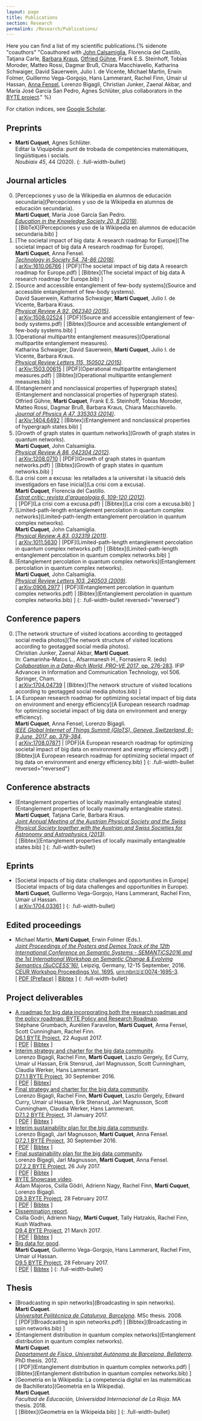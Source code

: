 ```yaml
---
layout: page
title: Publications
section: Research
permalink: /Research/Publications/
---
```


Here you can find a list of my scientific publications.{% sidenote "coauthors" "Coauthored with [John Calsamiglia](http://grupsderecerca.uab.cat/giq/people/john-calsamiglia), Florencia del Castillo, Tatjana Carle, [Barbara Kraus](https://www.uibk.ac.at/th-physik/qig_bk/), [Otfried Gühne](https://www.physik.uni-siegen.de/tqo/members/guehne/), Frank E.S. Steinhoff, Tobias Moroder, Matteo Rossi, Dagmar Bruß, Chiara Macchiavello, Katharina Schwaiger, David Sauerwein, Julio I. de Vicente, Michael Martin, Erwin Folmer, Guillermo Vega-Gorgojo, Hans Lammerant, Rachel Finn, Umair ul Hassan, [Anna Fensel](http://anna.fensel.com/), Lorenzo Bigagli, Christian Junker, Zaenal Akbar, and María José García San Pedro, Agnes Schlüter, plus collaborators in the [BYTE project](http://byte-project.eu/)." %}

For citation indices, see [Google Scholar](https://scholar.google.at/citations?user=540UR0IAAAAJ).

## Preprints

- **Martí Cuquet**, Agnes Schlüter.  
  Editar la Viquipèdia: punt de trobada de competències matemàtiques, lingüístiques i socials.  
  _Noubiaix 45_, 44 (2020).
{: .full-width-bullet}

## Journal articles

0. [Percepciones y uso de la Wikipedia en alumnos de educación secundaria](Percepciones y uso de la Wikipedia en alumnos de educación secundaria).  
   **Martí Cuquet**, María José García San Pedro.  
   _[Education in the Knowledge Society 20, 8 (2019)](http://revistas.usal.es/index.php/eks/article/view/eks20192008)_.  
   [ [BibTeX](Percepciones y uso de la Wikipedia en alumnos de educación secundaria.bib) ]
0. [The societal impact of big data: A research roadmap for Europe](The societal impact of big data A research roadmap for Europe).  
   **Martí Cuquet**, Anna Fensel.  
   _[Technology in Society 54, 74-86 (2018)](https://doi.org/10.1016/j.techsoc.2018.03.005)_.  
   [ [arXiv:1610.06766](http://arxiv.org/abs/1610.06766)
   | [PDF](The societal impact of big data A research roadmap for Europe.pdf)
   | [Bibtex](The societal impact of big data A research roadmap for Europe.bib) ]
0. [Source and accessible entanglement of few-body systems](Source and accessible entanglement of few-body systems).  
   David Sauerwein, Katharina Schwaiger, **Martí Cuquet**, Julio I. de Vicente, Barbara Kraus.  
   _[Physical Review A 92, 062340 (2015)](http://dx.doi.org/10.1103/PhysRevA.92.062340)_.  
   [ [arXiv:1508.02524](http://arxiv.org/abs/1508.02524)
   | [PDF](Source and accessible entanglement of few-body systems.pdf)
   | [Bibtex](Source and accessible entanglement of few-body systems.bib) ]
0. [Operational multipartite entanglement measures](Operational multipartite entanglement measures).  
   Katharina Schwaiger, David Sauerwein, **Martí Cuquet**, Julio I. de Vicente, Barbara Kraus.  
   _[Physical Review Letters 115, 150502 (2015)](http://dx.doi.org/10.1103/PhysRevLett.115.150502)_.  
   [ [arXiv:1503.00615](http://arxiv.org/abs/1503.00615)
   | [PDF](Operational multipartite entanglement measures.pdf)
   | [Bibtex](Operational multipartite entanglement measures.bib) ]
0. [Entanglement and nonclassical properties of hypergraph states](Entanglement and nonclassical properties of hypergraph states).  
   Otfried Gühne, **Martí Cuquet**, Frank E.S. Steinhoff, Tobias Moroder, Matteo Rossi, Dagmar Bruß, Barbara Kraus, Chiara Macchiavello.  
   _[Journal of Physics A 47, 335303 (2014)](http://dx.doi.org/10.1088/1751-8113/47/33/335303)_.  
   [ [arXiv:1404.6492](http://arxiv.org/abs/1404.6492)
   | [Bibtex](Entanglement and nonclassical properties of hypergraph states.bib) ]
0. [Growth of graph states in quantum networks](Growth of graph states in quantum networks).  
   **Martí Cuquet**, John Calsamiglia.  
   _[Physical Review A 86, 042304 (2012)](http://dx.doi.org/10.1103/PhysRevA.86.042304)_.  
   [ [arXiv:1208.0710](http://arxiv.org/abs/1208.0710)
   | [PDF](Growth of graph states in quantum networks.pdf)
   | [Bibtex](Growth of graph states in quantum networks.bib) ]
0. [La crisi com a excusa: les retallades a la universitat i la situació dels investigadors en fase inicial](La crisi com a excusa).  
   **Martí Cuquet**, Florencia del Castillo.  
   _[Estrat crític: revista d'arqueologia 6, 109-120 (2012)](http://ddd.uab.cat/record/107241/)_.  
   [ [PDF](La crisi com a excusa.pdf)
   | [Bibtex](La crisi com a excusa.bib) ]
0. [Limited-path-length entanglement percolation in quantum complex networks](Limited-path-length entanglement percolation in quantum complex networks).  
   **Martí Cuquet**, John Calsamiglia.  
   _[Physical Review A 83, 032319 (2011)](http://dx.doi.org/10.1103/PhysRevA.83.032319)_.  
   [ [arXiv:1011.5630](http://arxiv.org/abs/1011.5630)
   | [PDF](Limited-path-length entanglement percolation in quantum complex networks.pdf)
   | [Bibtex](Limited-path-length entanglement percolation in quantum complex networks.bib) ]
0. [Entanglement percolation in quantum complex networks](Entanglement percolation in quantum complex networks).  
   **Martí Cuquet**, John Calsamiglia.  
   _[Physical Review Letters 103, 240503 (2009)](http://dx.doi.org/10.1103/PhysRevLett.103.240503)_.  
   [ [arXiv:0906.2977](http://arxiv.org/abs/0906.2977)
   | [PDF](Entanglement percolation in quantum complex networks.pdf)
   | [Bibtex](Entanglement percolation in quantum complex networks.bib) ]
{: .full-width-bullet reversed="reversed"}

## Conference papers

0. [The network structure of visited locations according to geotagged social media photos](The network structure of visited locations according to geotagged social media photos).  
   Christian Junker, Zaenal Akbar, **Martí Cuquet**.  
   In: Camarinha-Matos L., Afsarmanesh H., Fornasiero R. (eds) [_Collaboration in a Data-Rich World, PRO-VE 2017_, pp. 276-283](https://doi.org/10.1007/978-3-319-65151-4_26). IFIP Advances in Information and Communication Technology, vol 506. Springer, Cham.  
   [ [arXiv:1704.04739](http://arxiv.org/abs/1704.04739)
   | [Bibtex](The network structure of visited locations according to geotagged social media photos.bib) ]
0. [A European research roadmap for optimizing societal impact of big data on environment and energy efficiency](A European research roadmap for optimizing societal impact of big data on environment and energy efficiency).  
   **Martí Cuquet**, Anna Fensel, Lorenzo Bigagli.  
   _[IEEE Global Internet of Things Summit (GIoTS), Geneva, Switzerland, 6-9 June, 2017, pp. 379-384](https://doi.org/10.1109/GIOTS.2017.8016274)_.  
   [ [arXiv:1708.07871](https://arxiv.org/abs/1708.07871)
   | [PDF](A European research roadmap for optimizing societal impact of big data on environment and energy efficiency.pdf)
   | [Bibtex](A European research roadmap for optimizing societal impact of big data on environment and energy efficiency.bib) ]
{: .full-width-bullet reversed="reversed"}

## Conference abstracts

- [Entanglement properties of locally maximally entangleable states](Entanglement properties of locally maximally entangleable states).  
  **Martí Cuquet**, Tatjana Carle, Barbara Kraus.  
  _[Joint Annual Meeting of the Austrian Physical Society and the Swiss Physical Society together with the Austrian and Swiss Societies for Astronomy and Astrophysics (2013)](https://inis.iaea.org/search/search.aspx?orig_q=RN:45093114)_.  
  [ [Bibtex](Entanglement properties of locally maximally entangleable states.bib) ]
{: .full-width-bullet}

## Eprints

- [Societal impacts of big data: challenges and opportunities in Europe](Societal impacts of big data challenges and opportunities in Europe).  
  **Martí Cuquet**, Guillermo Vega-Gorgojo, Hans Lammerant, Rachel Finn, Umair ul Hassan.  
  [ [arXiv:1704.03361](https://arxiv.org/abs/1704.03361) ]
{: .full-width-bullet}

## Edited proceedings

- Michael Martin, **Martí Cuquet**, Erwin Folmer (Eds.).  
  _[Joint Proceedings of the Posters and Demos Track of the 12th International Conference on Semantic Systems - SEMANTiCS2016 and the 1st International Workshop on Semantic Change & Evolving Semantics (SuCCESS'16)](SEMPDS-2016)_, Leipzig, Germany, 12-15 September, 2016.  
  [CEUR Workshop Proceedings Vol. 1695](http://ceur-ws.org/Vol-1695/), [urn:nbn:de:0074-1695-3](http://nbn-resolving.de/urn:nbn:de:0074-1695-3).  
  [ [PDF (Preface)](SEMPDS-2016.pdf)
  | [Bibtex](SEMPDS-2016.bib) ]
{: .full-width-bullet}

## Project deliverables

- [A roadmap for big data incorporating both the research roadmap and the policy roadmap: BYTE Policy and Research Roadmap](BYTE-D6-1).  
  Stéphane Grumbach, Aurélien Faravelon, **Martí Cuquet**, Anna Fensel, Scott Cunningham, Rachel Finn.  
  [D6.1 BYTE Project](https://doi.org/10.5281/zenodo.1195745), 22 August 2017.  
  [ [PDF](BYTE-D6-1.pdf)
  | [Bibtex](BYTE-D6-1.bib) ]
- [Interim strategy and charter for the big data community](BYTE-D7-1-1).  
  Lorenzo Bigagli, Rachel Finn, **Martí Cuquet**, Laszlo Gergely, Ed Curry, Umair ul Hassan, Erik Stensrud, Jarl Magnusson, Scott Cunningham, Claudia Werker, Hans Lammerant.  
  [D7.1.1 BYTE Project](https://doi.org/10.5281/zenodo.1195873), 30 September 2016.  
  [ [PDF](BYTE-D7-1-1.pdf)
  | [Bibtex](BYTE-D7-1-1.bib)]
- [Final strategy and charter for the big data community](BYTE-D7-1-2).  
  Lorenzo Bigagli, Rachel Finn, **Martí Cuquet**, Laszlo Gergely, Edward Curry, Umair ul Hassan, Erik Stensrud, Jarl Magnusson, Scott Cunningham, Claudia Werker, Hans Lammerant.  
  [D7.1.2 BYTE Project](https://doi.org/10.5281/zenodo.1196836), 31 January 2017.  
  [ [PDF](BYTE-D7-1-2.pdf)
  | [Bibtex](BYTE-D7-1-2.pdf) ]
- [Interim sustainability plan for the big data community](BYTE-D7-2-1).  
  Lorenzo Bigagli, Jarl Magnusson, **Martí Cuquet**, Anna Fensel.  
  [D7.2.1 BYTE Project](https://doi.org/10.5281/zenodo.166700), 30 September 2016.  
  [ [PDF](BYTE-D7-2-1.pdf)
  | [Bibtex](BYTE-D7-2-1.bib) ]
- [Final sustainability plan for the big data community](BYTE-D7-2-2).  
  Lorenzo Bigagli, Jarl Magnusson, **Martí Cuquet**, Anna Fensel.  
  [D7.2.2 BYTE Project](https://doi.org/10.5281/zenodo.1196794), 26 July 2017.  
  [ [PDF](BYTE-D7-2-2.pdf)
  | [Bibtex](BYTE-D7-2-2.bib) ]
- [BYTE Showcase video](BYTE-D9-3).  
  Adam Majoros, Csilla Gödri, Adrienn Nagy, Rachel Finn, **Martí Cuquet**, Lorenzo Bigagli.  
  [D9.3 BYTE Project](https://doi.org/10.5281/zenodo.1196850), 28 February 2017.  
  [ [PDF](BYTE-D9-3.pdf)
  | [Bibtex](BYTE-D9-3.bib) ]
- [Dissemination report](BYTE-D9-4).  
  Csilla Godri, Adrienn Nagy, **Martí Cuquet**, Tally Hatzakis, Rachel Finn, Kush Wadhwa.  
  [D9.4 BYTE Project](https://doi.org/10.5281/zenodo.1196856), 21 March 2017.  
  [ [PDF](BYTE-D9-4.pdf)
  | [Bibtex](BYTE-D9-4.bib) ]
- [Big data for good](BYTE-D9-5).  
  **Martí Cuquet**, Guillermo Vega-Gorgojo, Hans Lammerant, Rachel Finn, Umair ul Hassan.  
  [D9.5 BYTE Project](https://doi.org/10.5281/zenodo.1196862), 28 February 2017.  
  [ [PDF](BYTE-D9-5.pdf)
  | [Bibtex](BYTE-D9-5.bib) ]
{: .full-width-bullet}

## Thesis

- [Broadcasting in spin networks](Broadcasting in spin networks).  
  **Martí Cuquet**.  
  _[Universitat Politècnica de Catalunya, Barcelona](http://upcommons.upc.edu/handle/2099.1/6010)_. MSc thesis. 2008.  
  [ [PDF](Broadcasting in spin networks.pdf)
  | [Bibtex](Broadcasting in spin networks.bib) ]
- [Entanglement distribution in quantum complex networks](Entanglement distribution in quantum complex networks).  
  **Martí Cuquet**.  
  _[Departament de Física, Universitat Autònoma de Barcelona, Bellaterra](http://tdx.cat/handle/10803/107850)_. PhD thesis. 2012.  
  [ [PDF](Entanglement distribution in quantum complex networks.pdf)
  | [Bibtex](Entanglement distribution in quantum complex networks.bib) ]
- [Geometría en la Wikipedia: La competencia digital en las matemáticas de Bachillerato](Geometría en la Wikipedia).  
  **Martí Cuquet**.  
  _Facultad de Educación, Universidad Internacional de La Rioja_. MA thesis.  2018.  
  [ [Bibtex](Geometría en la Wikipeida.bib) ]
{: .full-width-bullet}
